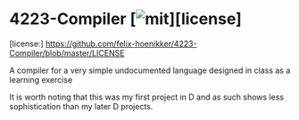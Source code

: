 # 4223-Compiler [![mit]][license]
[mit]: <http://img.shields.io/:license-MIT-blue.svg?style=plastic>
[license:] <https://github.com/felix-hoenikker/4223-Compiler/blob/master/LICENSE>

A compiler for a very simple undocumented language designed in class as a learning exercise

It is worth noting that this was my first project in D and as such shows less sophistication than my later D projects.
